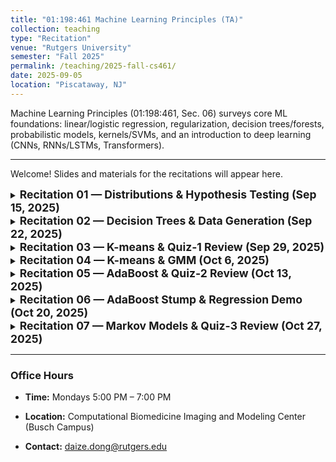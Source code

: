 ```yaml
---
title: "01:198:461 Machine Learning Principles (TA)"
collection: teaching
type: "Recitation"
venue: "Rutgers University"
semester: "Fall 2025"
permalink: /teaching/2025-fall-cs461/
date: 2025-09-05
location: "Piscataway, NJ"
---
```


Machine Learning Principles (01:198:461, Sec. 06) surveys core ML foundations: linear/logistic regression, regularization, decision trees/forests, probabilistic models, kernels/SVMs, and an introduction to deep learning (CNNs, RNNs/LSTMs, Transformers).

---

Welcome! Slides and materials for the recitations will appear here.

<details markdown="1">
<summary><span style="font-size:1.25em;font-weight:bold">Recitation 01 — Distributions & Hypothesis Testing (Sep 15, 2025)</span></summary>

- 📄 **PDF (view online):** [RE01-Distributions_and_Significance_Tests.pdf]({{ '/files/teaching/2025-fall-cs461/RE01-Distributions_and_Significance_Tests.pdf' | relative_url }})
- ⬇️ **PPTX (download):** [RE01-Distributions_and_Significance_Tests.pptx]({{ '/files/teaching/2025-fall-cs461/RE01-Distributions_and_Significance_Tests.pptx' | relative_url }})

**What we covered:**

- Distributions
    - Continuous (Uniform, Gaussian, Student’s *t*, Laplace)
    - Discrete (Bernoulli, Binomial)
- Hypothesis Testing
    - P-values
    - χ² tests

</details>


<details markdown="1">
<summary><span style="font-size:1.25em;font-weight:bold">Recitation 02 — Decision Trees & Data Generation (Sep 22, 2025)</span></summary>

- ⬇️ **Materials (download):** [HW01-Decision_Trees_and_Data_Generation.zip]({{ '/files/teaching/2025-fall-cs461/HW01-Decision_Trees_and_Data_Generation.zip' | relative_url }})
- 🎞️ **Zoom Recording (view online):** [RE02-Decision_Trees_and_Data_Generation.mp4](https://drive.google.com/file/d/1d5RsILB9OBxPe7G3qG4hJLwTgsM01FRg/view?usp=drive_link)

**What we covered:**

- Recursive tree building
    - Use a `Node` class to represent each node in the tree
    - Store necessary information such as column names, threshold, left/right children, parent, and class labels
    - Use a recursive function to split the data based on the best feature at each node
- Synthetic data generation
    - Traversing the tree from a random leaf node up to the root
    - Estimating feature values along the way
    - Handling edge cases, such as when a leaf node has too few samples or there are missing values

</details>


<details markdown="1">
<summary><span style="font-size:1.25em;font-weight:bold">Recitation 03 — K-means & Quiz-1 Review (Sep 29, 2025)</span></summary>

- 📄 **PDF (view online):** [RE03-Kmeans_and_Quiz01.pdf]({{ '/files/teaching/2025-fall-cs461/RE03-Kmeans_and_Quiz01.pdf' | relative_url }})
- ⬇️ **PPTX (download):** [RE03-Kmeans_and_Quiz01.pptx]({{ '/files/teaching/2025-fall-cs461/RE03-Kmeans_and_Quiz01.pptx' | relative_url }})
- ⬇️ **Materials (download):** [RE03-Kmeans_Demo.zip]({{ '/files/teaching/2025-fall-cs461/RE03-Kmeans_Demo.zip' | relative_url }})
- 🎞️ **Zoom Recording (view online):** [RE03-Kmeans_and_Quiz01.mp4](https://drive.google.com/file/d/1ykSnxMVqnqo6cxaasMY_70yho5z7s0Y8/view?usp=drive_link)

**What we covered:**

- K-Means clustering
    - Step-by-step demonstration
    - Code for practice and understanding
- Quiz-1 review
    - Explanations for each question
    - Decision tree demonstration

</details>


<details markdown="1">
<summary><span style="font-size:1.25em;font-weight:bold">Recitation 04 — K-means & GMM (Oct 6, 2025)</span></summary>

- ⬇️ **Materials (download):** [HW02-Kmeans_and_GMM.zip]({{ '/files/teaching/2025-fall-cs461/HW02-Kmeans_and_GMM.zip' | relative_url }})
- 🎞️ **Zoom Recording (view online):** [RE04-Kmeans_and_GMM.mp4](https://drive.google.com/file/d/1pwsfbehMaRflJpRriSJthrc8dfrBdoTt/view?usp=drive_link)

**What we covered:**

- Implementing the K-Means
    - Random and K-Means++ initialization
    - Data assignment step and centroids update step
- Implementing the Gaussian Mixture Models (GMM)
    - Random initialization
    - E-step and M-step in Expectation-Maximization (EM) algorithm

</details>


<details markdown="1">
<summary><span style="font-size:1.25em;font-weight:bold">Recitation 05 — AdaBoost & Quiz-2 Review (Oct 13, 2025)</span></summary>

- 📄 **PDF (view online):** [RE05-AdaBoost_and_Quiz02.pdf]({{ '/files/teaching/2025-fall-cs461/RE05-AdaBoost_and_Quiz02.pdf' | relative_url }})
- ⬇️ **PPTX (download):** [RE05-AdaBoost_and_Quiz02.pptx]({{ '/files/teaching/2025-fall-cs461/RE05-AdaBoost_and_Quiz02.pptx' | relative_url }})
- 🎞️ **Zoom Recording (view online):** [RE05-AdaBoost_and_Quiz02.mp4](https://drive.google.com/file/d/1kkk0jbf5dG7oPkwcq_EzxN8uusx1AexA/view?usp=drive_link)

**What we covered:**

- AdaBoost algorithm
    - Step-by-step demonstration
- Quiz-2 review
    - Explanations for each question

</details>


<details markdown="1">
<summary><span style="font-size:1.25em;font-weight:bold">Recitation 06 — AdaBoost Stump & Regression Demo (Oct 20, 2025)</span></summary>

- ⬇️ **Materials (download):** [RE06-AdaBoost_Stump_Regression_Demo.zip]({{ '/files/teaching/2025-fall-cs461/RE06-AdaBoost_Stump_Regression_Demo.zip' | relative_url }})
- 🎞️ **Zoom Recording (view online):** [RE06-AdaBoost_Stump_Regression_Demo.mp4](https://drive.google.com/file/d/1CDRmoil3Gw96U6FvLlQucMfj7KGraaeE/view?usp=drive_link)

**What we covered:**

- AdaBoost classification with:
    - Stumps (Decision Tree)
    - Logistic Regression

</details>


<details markdown="1">
<summary><span style="font-size:1.25em;font-weight:bold">Recitation 07 — Markov Models & Quiz-3 Review (Oct 27, 2025)</span></summary>

- 📄 **PDF (view online):** [RE07-Markov_and_Quiz03.pdf]({{ '/files/teaching/2025-fall-cs461/RE07-Markov_and_Quiz03.pdf' | relative_url }})
- ⬇️ **PPTX (download):** [RE07-Markov_and_Quiz03.pptx]({{ '/files/teaching/2025-fall-cs461/RE07-Markov_and_Quiz03.pptx' | relative_url }})
- 🎞️ **Zoom Recording:** _Sorry, the recording is missing._

**What we covered:**

- Markov Models
    - Basic Components
    - Examples in solving your assignments
- Quiz-3 review
    - Explanations for each question

</details>

---

### Office Hours

- **Time:** Mondays 5:00 PM – 7:00 PM

- **Location:** Computational Biomedicine Imaging and Modeling Center (Busch Campus)

- **Contact:** daize.dong@rutgers.edu
